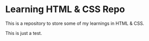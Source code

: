 # Learning HTML & CSS Repo

This is a repository to store some of my learnings in HTML & CSS.

This is just a test.
